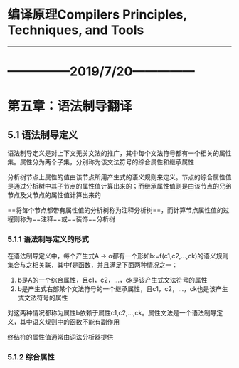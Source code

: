 # 编译原理Compilers Principles, Techniques, and Tools

------

# —————2019/7/20—————

# 第五章：语法制导翻译

## 5.1 语法制导定义

语法制导定义是对上下文无关文法的推广，其中每个文法符号都有一个相关的属性集。属性分为两个子集，分别称为该文法符号的综合属性和继承属性

分析树节点上属性的值由该节点所用产生式的语义规则来定义。节点的综合属性值是通过分析树中其子节点的属性值计算出来的；而继承属性值则是由该节点的兄弟节点及父节点的属性值计算出来的

==将每个节点都带有属性值的分析树称为注释分析树==，而计算节点属性值的过程则称为==注释==或==装饰==分析树

### 5.1.1 语法制导定义的形式

在语法制导定义中，每个产生式A → α都有一个形如b:=f(c1,c2,...,ck)的语义规则集合与之相关联，其中f是函数，并且满足下面两种情况之一：

1. b是A的一个综合属性，且c1，c2，...，ck是该产生式文法符号的属性
2. b是产生式右部某个文法符号的一个继承属性，且c1，c2，...，ck也是该产生式文法符号的属性

对这两种情况都称为属性b依赖于属性c1,c2,...,ck。属性文法是一个语法制导定义，其中语义规则中的函数不能有副作用

终结符的属性值通常由词法分析器提供

### 5.1.2 综合属性